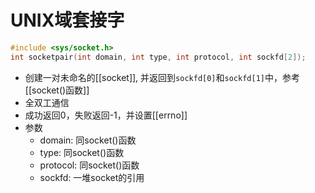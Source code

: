   # UNIX域套接字
  
  ```c
  #include <sys/socket.h>
  int socketpair(int domain, int type, int protocol, int sockfd[2]);
  ```
  
  - 创建一对未命名的[[socket]],  并返回到`sockfd[0]`和`sockfd[1]`中，参考[[socket()函数]]
  -  全双工通信
  - 成功返回0，失败返回-1，并设置[[errno]]
  - 参数
    - domain: 同socket()函数
    - type: 同socket()函数
    - protocol: 同socket()函数
    - sockfd: 一堆socket的引用